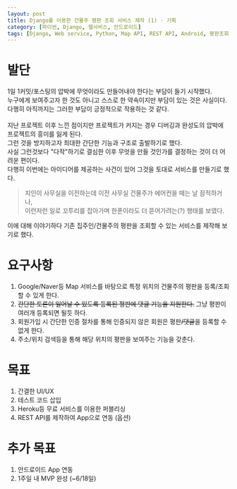 ```yaml
---
layout: post
title: Django를 이용한 건물주 평판 조회 서비스 제작 (1) - 기획
category: [파이썬, Django, 웹서비스, 안드로이드]
tags: [Django, Web service, Python, Map API, REST API, Android, 평판조회]
---
```


# 발단
  
1일 1커밋/포스팅의 압박에 무엇이라도 만들어내야 한다는 부담이 들기 시작했다.  
누구에게 보여주고자 한 것도 아니고 스스로 한 약속이지만 부담이 있는 것은 사실이다.  
다행히 아직까지는 그러한 부담이 긍정적으로 작용하는 것 같다.  
<br>
지난 프로젝트 이후 느낀 점이지만 프로젝트가 커지는 경우 디버깅과 완성도의 압박에 프로젝트의 흥미를 잃게 된다.  
그런 것을 방지하고자 최대한 간단한 기능과 구조로 출발하기로 했다.  
사실 그런것보다 "다작"하기로 결심한 이후 무엇을 만들 것인가를 결정하는 것이 더 어려운 편이다.  
다행히 이번에는 아이디어를 제공하는 사건이 있어 그것을 토대로 서비스를 만들기로 했다.

> 지인이 사무실을 이전하는데 이전 사무실 건물주가 에어컨을 떼는 날 잠적하거나,  
이런저런 일로 꼬투리를 잡아가며 한푼이라도 더 뜯어가려는(?) 행태를 보였다.

이에 대해 이야기하다 기존 집주인/건물주의 평판을 조회할 수 있는 서비스를 제작해 보기로 했다.


# 요구사항
1. Google/Naver등 Map 서비스를 바탕으로 특정 위치의 건물주의 평판을 등록/조회할 수 있게 한다.
2. ~~간단한 토론이 일어날 수 있도록 등록된 평판에 댓글 기능을 지원한다.~~ 그냥 평판이 여러개 등록되면 될듯 하다.
3. 회원가입 시 간단한 인증 절차를 통해 인증되지 않은 회원은 평판~~/댓글~~을 등록할 수 없게 한다.
4. 주소/위치 검색등을 통해 해당 위치의 평판을 보여주는 기능을 갖춘다.

# 목표
1. 간결한 UI/UX
2. 테스트 코드 삽입
3. Heroku등 무료 서비스를 이용한 퍼블리싱
4. REST API를 제작하여 App으로 연동 (옵션)

# 추가 목표
1. 안드로이드 App 연동
2. 1주일 내 MVP 완성 (~6/18일)





